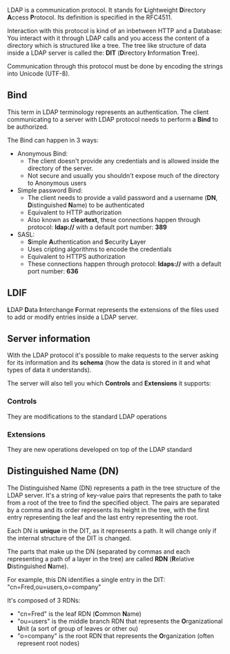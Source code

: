 LDAP is a communication protocol. It stands for **L**ightweight **D**irectory **A**ccess **P**rotocol.
Its definition is specified in the RFC4511.

Interaction with this protocol is kind of an inbetween HTTP and a Database:
You interact with it through LDAP calls and you access the content of a directory which is structured like a tree.
The tree like structure of data inside a LDAP server is called the: **DIT** (**D**irectory **I**nformation **T**ree).

Communication through this protocol must be done by encoding the strings into Unicode (UTF-8).

## Bind
This term in LDAP terminology represents an authentication. The client communicating to a server with LDAP protocol needs to perform a **Bind** to be authorized.

The Bind can happen in 3 ways:
- Anonymous Bind:
	- The client doesn't provide any credentials and is allowed inside the directory of the server.
	- Not secure and usually you shouldn't expose much of the directory to Anonymous users
- Simple password Bind:
	- The client needs to provide a valid password and a username (**DN**, **D**istinguished **N**ame) to be authenticated
	- Equivalent to HTTP authorization
	- Also known as **cleartext**, these connections happen through protocol: **ldap://** with a default port number: **389**
- SASL:
	- **S**imple **A**uthentication and **S**ecurity **L**ayer
	- Uses cripting algorithms to encode the credentials
	- Equivalent to HTTPS authorization
	- These connections happen through protocol: **ldaps://** with a default port number: **636**

## LDIF
**L**DAP **D**ata **I**nterchange **F**ormat represents the extensions of the files used to add or modify entries inside a LDAP server.

## Server information
With the LDAP protocol it's possible to make requests to the server asking for its information and its **schema** (how the data is stored in it and what types of data it understands).

The server will also tell you which **Controls** and **Extensions** it supports:
### Controls
They are modifications to the standard LDAP operations
### Extensions
They are new operations developed on top of the LDAP standard 
## Distinguished Name (DN)
The Distinguished Name (DN) represents a path in the tree structure of the LDAP server. It's a string of key-value pairs that represents the path to take from a root of the tree to find the specified object. The pairs are separated by a comma and its order represents its height in the tree, with the first entry representing the leaf and the last entry representing the root.

Each DN is **unique** in the DIT, as it represents a path. It will change only if the internal structure of the DIT is changed.

The parts that make up the DN (separated by commas and each representing a path of a layer in the tree) are called **RDN** (**R**elative **D**istinguished **N**ame).

For example, this DN identifies a single entry in the DIT:
"cn=Fred,ou=users,o=company"

It's composed of 3 RDNs:
- "cn=Fred" is the leaf RDN (**C**ommon **N**ame)
- "ou=users" is the middle branch RDN that represents the **O**rganizational **U**nit (a sort of group of leaves or other ou)
- "o=company" is the root RDN that represents the **O**rganization (often represent root nodes)